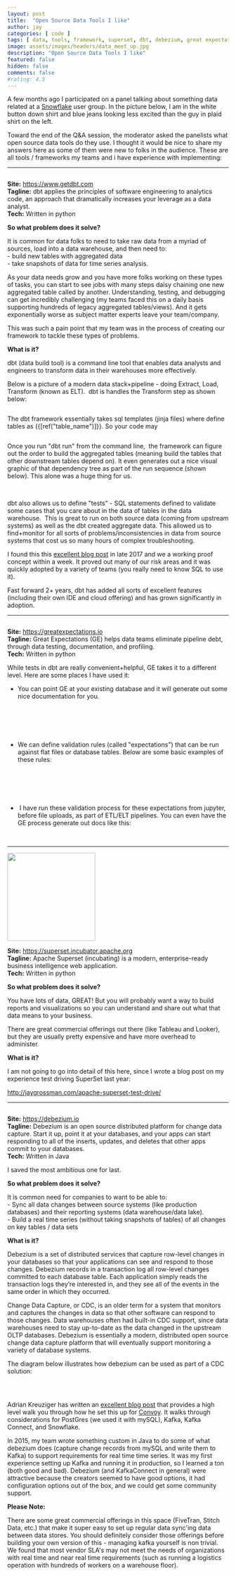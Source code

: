 ```yaml
---
layout: post
title:  "Open Source Data Tools I like"
author: jay
categories: [ code ]
tags: [ data, tools, framework, superset, dbt, debezium, great expectations ] 
image: assets/images/headers/data_meet_up.jpg
description: "Open Source Data Tools I like"
featured: false
hidden: false
comments: false
#rating: 4.5
---
```




<p>A few months ago I participated on a panel talking about something data related at a <a href="https://www.snowflake.com" target="_blank">Snowflake</a> user group.&nbsp;In the picture below, I am in the white button down shirt and blue jeans looking less excited than the guy in plaid shirt on the left.</p>

<p>Toward the end of the Q&amp;A session, the moderator asked the panelists what open source data tools do they use. I thought it would be nice to share my answers here as some of them were new to folks in the audience. These are all tools / frameworks my teams and i have experience with implementing:</p>
<hr />
<p><img src="{{ site.baseurl }}/assets/images/logos/dbt.png" alt="" /></p>

<p><strong>Site:</strong>&nbsp;<a href="https://www.getdbt.com/" target="_blank">https://www.getdbt.com<br /></a><strong>Tagline:</strong> dbt applies the principles of software engineering to analytics code, an approach that dramatically increases your leverage as a data analyst.<br /><strong>Tech:</strong>&nbsp;Written in python</p>
<p><strong>So what problem does it solve?</strong></p>
<p><strong></strong>It is common for data folks to need to take raw data from a myriad of sources, load into a data warehouse, and then need to:<br />- build new tables with aggregated data<br />- take snapshots of data for time series analysis.&nbsp;</p>
<p>As your data needs grow and you have more folks working on these types of tasks, you can start to see jobs with many steps daisy chaining one new aggregated table called by another. Understanding, testing, and debugging can get incredibly challenging (my teams faced this on a daily basis supporting hundreds of legacy aggregated tables/views). And it gets exponentially worse as subject matter experts leave your team/company.</p>
<p>This was such a pain point that my team was in the process of creating our framework to tackle these types of problems.</p>
<p><strong>What is it?</strong></p>
<p><strong></strong>dbt (data build tool) is a command line tool that enables data analysts and engineers to transform data in their warehouses more effectively.&nbsp;&nbsp;</p>
<p>Below is a picture of a modern data stack+pipeline - doing Extract, Load, Transform (known as ELT).&nbsp; dbt is handles the Transform step as shown below:</p>

<p><img src="{{ site.baseurl }}/assets/images/open_source_tools_1.png" alt="" /></p>

<p>The dbt framework essentially takes sql templates (jinja files) where define tables as {{[ref("table_name")]}}. So your code may&nbsp;</p>

<p><img src="{{ site.baseurl }}/assets/images/open_source_tools_2.gif" alt="" /></p>

<p>Once you run "dbt run" from the command line,&nbsp; the framework can figure out the order to build the aggregated tables (meaning build the tables that other downstream tables depend on). It even generates out a nice visual graphic of that dependency tree as part of the run sequence (shown below). This alone was a huge thing for us.&nbsp;</p>

<p><img src="{{ site.baseurl }}/assets/images/open_source_tools_3.png" alt="" /></p>

<p><br />dbt also allows us to define "tests" - SQL statements defined to validate some cases that you care about in the data of tables in the data warehouse.&nbsp; This is great to run on both source data (coming from upstream systems) as well as the dbt created aggregate data. This allowed us to find+monitor for all sorts of problems/inconsistencies in data from source systems that cost us so many hours of complex troubleshooting.</p>
<p>I found this this&nbsp;<a href="https://blog.getdbt.com/what--exactly--is-dbt-/%20" target="_blank">excellent blog post</a>&nbsp;in late 2017 and we a working proof concept within a week. It proved out many of our risk areas and it was quickly adopted by a variety of teams (you really need to know SQL to use it).</p>
<p>Fast forward 2+ years, dbt has added all sorts of excellent features (including their own IDE and cloud offering) and has grown significantly in adoption.</p>
<hr />

<p><img src="{{ site.baseurl }}/assets/images/logos/great_expectations.png" alt="" /></p>

<p><strong>Site:</strong>&nbsp;<a href="https://greatexpectations.io/" target="_blank">https://greatexpectations.io<br /></a><strong>Tagline:</strong> Great Expectations (GE) helps data teams eliminate pipeline debt, through data testing, documentation, and profiling.<br /><strong>Tech:</strong>&nbsp;Written in python</p>
<p>While tests in dbt are really convenient+helpful, GE takes it to a different level. Here are some places I have used it:</p>
<ul>
<li>You can point GE at your existing database and it will generate out some nice documentation for you.<br /><br />

<p><img src="{{ site.baseurl }}/assets/images/open_source_tools_4.jpg" alt="" /></p>

<br /><br /></li>
<li>We can define validation rules (called "expectations") that can be run against flat files or database tables. Below are some basic examples of these rules:<br /><br />

<p><img src="{{ site.baseurl }}/assets/images/open_source_tools_5.png" alt="" /></p>

<br /><br /></li>
<li>&nbsp;I have run these validation process for these expectations from jupyter, before file uploads, as part of ETL/ELT pipelines. You can even have the GE process generate out docs like this:<br /><br />

<p><img src="{{ site.baseurl }}/assets/images/open_source_tools_6.png" alt="" /></p>

</li>
</ul>
<hr />

<p><img src="{{ site.baseurl }}/assets/images/logos/superset.png" alt="" width=200 /></p>

<p><strong>Site:</strong>&nbsp;<a href="https://superset.incubator.apache.org/" target="_blank">https://superset.incubator.apache.org<br /></a><strong>Tagline:</strong> Apache Superset (incubating) is a modern, enterprise-ready business intelligence web application.<br /><strong>Tech:</strong>&nbsp;Written in python</p>
<p><strong>So what problem does it solve?</strong></p>
<p><strong></strong>You have lots of data, GREAT! But you will probably want a way to build reports and visualizations so you can understand and share out what that data means to your business.</p>
<p>There are great commercial offerings out there (like Tableau and Looker), but they are usually pretty expensive and have more overhead to administer.</p>
<p><strong>What is it?</strong></p>
<p>I am not going to go into detail of this here, since I wrote a blog post on my experience test driving SuperSet last year:</p>
<p><a href="/apache-superset-test-drive/">http://jaygrossman.com/apache-superset-test-drive/<br /></a></p>
<hr />

<p><img src="{{ site.baseurl }}/assets/images/logos/debezium.png" alt="" /></p>

<p><strong>Site:</strong>&nbsp;<a href="https://debezium.io/" target="_blank">https://debezium.io<br /></a><strong>Tagline:</strong> Debezium is an open source distributed platform for change data capture. Start it up, point it at your databases, and your apps can start responding to all of the inserts, updates, and deletes that other apps commit to your databases.<br /><strong>Tech:</strong>&nbsp;Written in Java</p>
<p>I saved the most ambitious one for last.&nbsp;</p>
<p><strong>So what problem does it solve?</strong></p>
<p>It is common need for companies to want to be able to:<br />- Sync all data changes between source systems (like production databases) and their reporting systems (data warehouse/data lake).<br />- Build a real time series (without taking snapshots of tables) of all changes on key tables / data sets&nbsp;</p>
<p><strong>What is it?</strong></p>
<p>Debezium is a set of distributed services that capture row-level changes in your databases so that your applications can see and respond to those changes. Debezium records in a transaction log all row-level changes committed to each database table. Each application simply reads the transaction logs they&rsquo;re interested in, and they see all of the events in the same order in which they occurred.&nbsp;</p>
<p>Change Data Capture, or CDC, is an older term for a system that monitors and captures the changes in data so that other software can respond to those changes. Data warehouses often had built-in CDC support, since data warehouses need to stay up-to-date as the data changed in the upstream OLTP databases. Debezium is essentially a modern, distributed open source change data capture platform that will eventually support monitoring a variety of database systems.</p>
<p>The diagram below illustrates how debezium can be used as part of a CDC solution:</p>

<p><img src="{{ site.baseurl }}/assets/images/open_source_tools_7.png" alt="" /></p>

<div>&nbsp;</div>
<p>Adrian Kreuziger has written an <a href="https://medium.com/convoy-tech/logs-offsets-near-real-time-elt-with-apache-kafka-snowflake-473da1e4d776" target="_blank">excellent blog post</a> that provides a high level walk you through how he set this up for <a href="https://convoy.com/" target="_blank">Convoy</a>. It walks through considerations for PostGres (we used it with mySQL), Kafka, Kafka Connect, and Snowflake.</p>
<p>In 2015, my team wrote something custom in Java to do some of what debezium does (capture change records from mySQL and write them to Kafka) to support requirements for real time time series. It was my first experience setting up Kafka and running it in production, so I learned a ton (both good and bad). Debezium (and KafkaConnect in general) were attractive because the creators seemed to have good options, it had configuration options out of the box, and we could get some community support.</p>
<p><strong>Please Note:</strong></p>
<p>There are some great commercial offerings in this space (FiveTran, Stitch Data, etc.) that make it super easy to set up regular data sync'ing data between data stores. You should definitely consider those offerings before building your own version of this - managing kafka yourself is non trivial. We found that most vendor SLA's may not meet the needs of organizations with real time and near real time requirements (such as running a logistics operation with hundreds of workers on a warehouse floor).</p>
